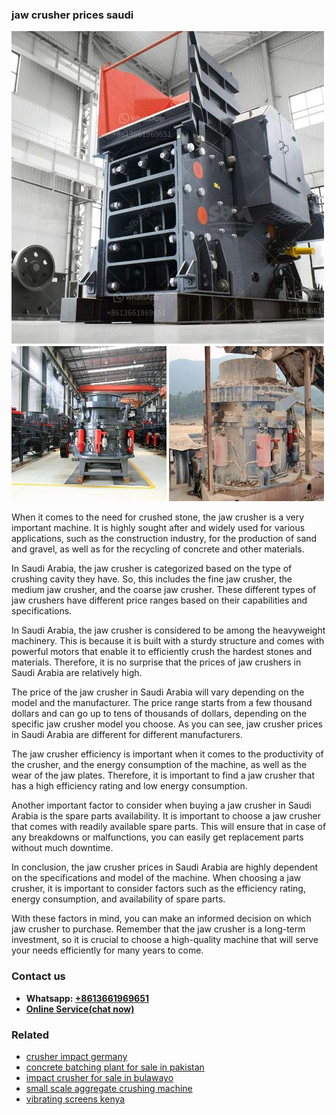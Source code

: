 <h3>jaw crusher prices saudi</h3><img src='1708408261.jpg' alt=''><p>When it comes to the need for crushed stone, the jaw crusher is a very important machine. It is highly sought after and widely used for various applications, such as the construction industry, for the production of sand and gravel, as well as for the recycling of concrete and other materials.</p><p>In Saudi Arabia, the jaw crusher is categorized based on the type of crushing cavity they have. So, this includes the fine jaw crusher, the medium jaw crusher, and the coarse jaw crusher. These different types of jaw crushers have different price ranges based on their capabilities and specifications.</p><p>In Saudi Arabia, the jaw crusher is considered to be among the heavyweight machinery. This is because it is built with a sturdy structure and comes with powerful motors that enable it to efficiently crush the hardest stones and materials. Therefore, it is no surprise that the prices of jaw crushers in Saudi Arabia are relatively high.</p><p>The price of the jaw crusher in Saudi Arabia will vary depending on the model and the manufacturer. The price range starts from a few thousand dollars and can go up to tens of thousands of dollars, depending on the specific jaw crusher model you choose. As you can see, jaw crusher prices in Saudi Arabia are different for different manufacturers.</p><p>The jaw crusher efficiency is important when it comes to the productivity of the crusher, and the energy consumption of the machine, as well as the wear of the jaw plates. Therefore, it is important to find a jaw crusher that has a high efficiency rating and low energy consumption.</p><p>Another important factor to consider when buying a jaw crusher in Saudi Arabia is the spare parts availability. It is important to choose a jaw crusher that comes with readily available spare parts. This will ensure that in case of any breakdowns or malfunctions, you can easily get replacement parts without much downtime.</p><p>In conclusion, the jaw crusher prices in Saudi Arabia are highly dependent on the specifications and model of the machine. When choosing a jaw crusher, it is important to consider factors such as the efficiency rating, energy consumption, and availability of spare parts.</p><p>With these factors in mind, you can make an informed decision on which jaw crusher to purchase. Remember that the jaw crusher is a long-term investment, so it is crucial to choose a high-quality machine that will serve your needs efficiently for many years to come.</p><h3>Contact us</h3><ul><li><strong>Whatsapp:&nbsp;<a href="https://wa.me/8613661969651">+8613661969651</a></strong></li><li><a href="https://swt.shibang-china.com/?git&amp;zhl&amp;jaw crusher prices saudi"><strong>Online Service(chat now)</strong></a></li></ul><h3>Related</h3><ul><li><a href='crusher impact germany.md'>crusher impact germany</a></li><li><a href='concrete batching plant for sale in pakistan.md'>concrete batching plant for sale in pakistan</a></li><li><a href='impact crusher for sale in bulawayo.md'>impact crusher for sale in bulawayo</a></li><li><a href='small scale aggregate crushing machine.md'>small scale aggregate crushing machine</a></li><li><a href='vibrating screens kenya.md'>vibrating screens kenya</a></li></ul>